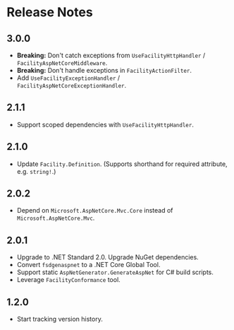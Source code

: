 # Release Notes

## 3.0.0

* **Breaking:** Don't catch exceptions from `UseFacilityHttpHandler` / `FacilityAspNetCoreMiddleware`.
* **Breaking:** Don't handle exceptions in `FacilityActionFilter`.
* Add `UseFacilityExceptionHandler` / `FacilityAspNetCoreExceptionHandler`.

## 2.1.1

* Support scoped dependencies with `UseFacilityHttpHandler`.

## 2.1.0

* Update `Facility.Definition`. (Supports shorthand for required attribute, e.g. `string!`.)

## 2.0.2

* Depend on `Microsoft.AspNetCore.Mvc.Core` instead of `Microsoft.AspNetCore.Mvc`.

## 2.0.1

* Upgrade to .NET Standard 2.0. Upgrade NuGet dependencies.
* Convert `fsdgenaspnet` to a .NET Core Global Tool.
* Support static `AspNetGenerator.GenerateAspNet` for C# build scripts.
* Leverage `FacilityConformance` tool.

## 1.2.0

* Start tracking version history.
